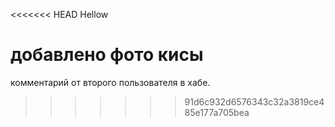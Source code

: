 <<<<<<< HEAD
Hellow

добавлено фото кисы
=======
комментарий от второго пользователя в хабе.
>>>>>>> 91d6c932d6576343c32a3819ce485e177a705bea

